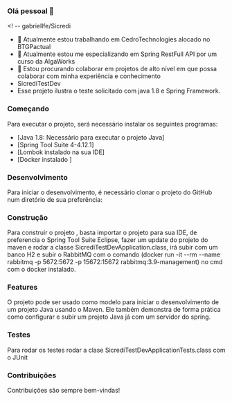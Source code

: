 ### Olá pessoal 👋
<! -- gabriellfe/Sicredi

- 🔭 Atualmente estou trabalhando em CedroTechnologies alocado no BTGPactual
- 🌱 Atualmente estou me especializando em Spring RestFull API por um curso da AlgaWorks
- 👯 Estou procurando colaborar em projetos de alto nível em que possa colaborar com minha experiência e conhecimento
- SicrediTestDev
- Esse projeto ilustra o teste solicitado com java 1.8 e Spring Framework.

### Começando
Para executar o projeto, será necessário instalar os seguintes programas:

- [Java 1.8: Necessário para executar o projeto Java]
- [Spring Tool Suite 4-4.12.1]
- [Lombok instalado na sua IDE]
- [Docker instalado ]

### Desenvolvimento
Para iniciar o desenvolvimento, é necessário clonar o projeto do GitHub num diretório de sua preferência:

### Construção
Para construir o projeto , basta importar o projeto para sua IDE, de preferencia o Spring Tool Suite Eclipse, fazer um update do projeto do maven e rodar a classe SicrediTestDevApplication.class, irá subir com um banco H2 e subir o RabbitMQ com o comando (docker run -it --rm --name rabbitmq -p 5672:5672 -p 15672:15672 rabbitmq:3.9-management) no cmd com o docker instalado.


### Features
O projeto pode ser usado como modelo para iniciar o desenvolvimento de um projeto Java usando o Maven. Ele também demonstra de forma prática como configurar e subir um projeto Java já com um servidor do spring.

### Testes
Para rodar os testes rodar a clase SicrediTestDevApplicationTests.class com o JUnit

### Contribuições
Contribuições são sempre bem-vindas!

